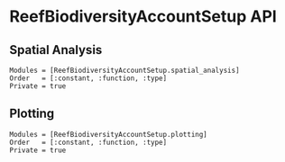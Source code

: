 # ReefBiodiversityAccountSetup API

## Spatial Analysis
```@autodocs
Modules = [ReefBiodiversityAccountSetup.spatial_analysis]
Order   = [:constant, :function, :type]
Private = true
```

## Plotting
```@autodocs
Modules = [ReefBiodiversityAccountSetup.plotting]
Order   = [:constant, :function, :type]
Private = true
```

